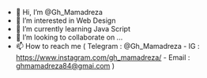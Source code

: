 - 👋 Hi, I’m @Gh_Mamadreza
- 👀 I’m interested in Web Design
- 🌱 I’m currently learning Java Script
- 💞️ I’m looking to collaborate on ...
- 📫 How to reach me ( Telegram : @Gh_Mamadreza - IG : https://www.instagram.com/gh_mamadreza/ - Email : ghmamadreza84@gmai.com )

<!---
GhMamadreza84/GhMamadreza84 is a ✨ special ✨ repository because its `README.md` (this file) appears on your GitHub profile.
You can click the Preview link to take a look at your changes.
--->
